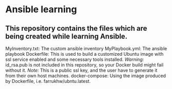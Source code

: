 # Ansible learning
## This repository contains the files which are being created while learning Ansible. 

MyInventory.txt: The custom ansible inventory
MyPlaybook.yml: The ansible playbook
Dockerfile: This is used to build a customized Ubuntu image with ssl service enabled and some necessary tools installed.
  *Warning:* id_rsa.pub is not included in this repository, so your Docker build might fail without it.
  *Note:*  This is a public ssl key, and the user have to generate it from their own host machines. 
docker-compose: Using the image produced by Dockerfile, i.e. farrukhw/ubntu.latest.
